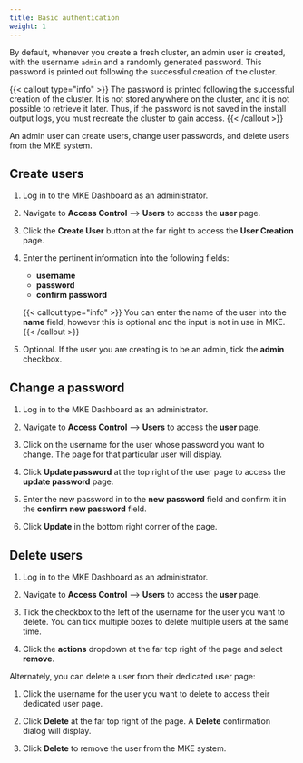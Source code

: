 ```yaml
---
title: Basic authentication
weight: 1
---
```


By default, whenever you create a fresh cluster, an admin user is created,
with the username `admin` and a randomly generated password.
This password is printed out following the successful creation of the cluster.

{{< callout type="info" >}}
The password is printed following the successful creation of the cluster.
It is not stored anywhere on the cluster, and it is not possible to retrieve it
later. Thus, if the password is not saved in the install output logs, you must recreate the cluster to gain access.
{{< /callout >}}

An admin user can create users, change user passwords, and delete users from
the MKE system.

## Create users

1. Log in to the MKE Dashboard as an administrator.

2. Navigate to **Access Control** --> **Users** to access the **user** page.

3. Click the **Create User** button at the far right to access the **User Creation** page.

4. Enter the pertinent information into the following fields:

   * **username**
   * **password**
   * **confirm password**

   {{< callout type="info" >}}
   You can enter the name of the user into the **name** field, however this is
   optional and the input is not in use in MKE.
   {{< /callout >}}

5. Optional. If the user you are creating is to be an admin, tick the
   **admin** checkbox.

## Change a password

1. Log in to the MKE Dashboard as an administrator.

2. Navigate to **Access Control** --> **Users** to access the **user** page.

3. Click on the username for the user whose password you want to change. The
   page for that particular user will display.

4. Click **Update password** at the top right of the user page to access the
   **update password** page.

5. Enter the new password in to the **new password** field and confirm it in
   the **confirm new password** field.

6. Click **Update** in the bottom right corner of the page.

## Delete users

1. Log in to the MKE Dashboard as an administrator.

2. Navigate to **Access Control** --> **Users** to access the **user** page.

3. Tick the checkbox to the left of the username for the user you want to
   delete. You can tick multiple boxes to delete multiple users at the same time.

4. Click the **actions** dropdown at the far top right of the page and select
   **remove**.

Alternately, you can delete a user from their dedicated user page:

1.  Click the username for the user you want to delete to access their dedicated
user page.

2. Click **Delete** at the far top right of the page. A **Delete** confirmation
   dialog will display.

3. Click **Delete** to remove the user from the MKE system.
